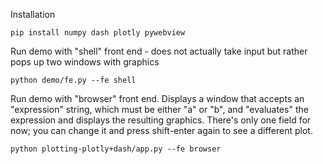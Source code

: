 Installation

    pip install numpy dash plotly pywebview

Run demo with "shell" front end - does not actually take input but rather pops up two windows with graphics

    python demo/fe.py --fe shell 

Run demo with "browser" front end. Displays a window that accepts an
"expression" string, which must be either "a" or "b", and "evaluates"
the expression and displays the resulting graphics. There's only one
field for now; you can change it and press shift-enter again to see a different
plot.

    python plotting-plotly+dash/app.py --fe browser 

